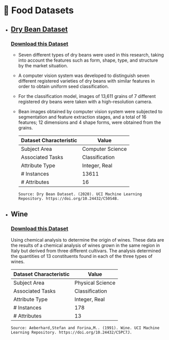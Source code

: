 # 🥑 Food Datasets

* ## [Dry Bean Dataset](https://archive.ics.uci.edu/dataset/602/dry+bean+dataset)
  ### [Download this Dataset](https://archive.ics.uci.edu/static/public/602/dry+bean+dataset.zip)
  
  - Seven different types of dry beans were used in this research, taking into account the features such as form, shape, type, and structure by the market situation.
  - A computer vision system was developed to distinguish seven different registered varieties of dry beans with similar features in order to obtain uniform seed classification.
  - For the classification model, images of 13,611 grains of 7 different registered dry beans were taken with a high-resolution camera.
  - Bean images obtained by computer vision system were subjected to segmentation and feature extraction stages, and a total of 16 features; 12 dimensions and 4 shape forms, were obtained from the grains.

    | Dataset Characteristic | Value               |
    |------------------------|---------------------|
    | Subject Area           | Computer Science    |
    | Associated Tasks       | Classification      |
    | Attribute Type         | Integer, Real       |
    | # Instances            | 13611               |
    | # Attributes           | 16                  |

        Source: Dry Bean Dataset. (2020). UCI Machine Learning Repository. https://doi.org/10.24432/C50S4B.

* ## Wine
  ### [Download this Dataset](https://archive.ics.uci.edu/static/public/109/wine.zip)
  
  Using chemical analysis to determine the origin of wines.
  These data are the results of a chemical analysis of wines grown in the same region in Italy but derived from three different cultivars. The analysis determined the quantities of 13 constituents found in each of the three types of wines.

    | Dataset Characteristic | Value               |
    |------------------------|---------------------|
    | Subject Area           | Physical Science    |
    | Associated Tasks       | Classification      |
    | Attribute Type         | Integer, Real       |
    | # Instances            | 178               |
    | # Attributes           | 13                 |

      Source: Aeberhard,Stefan and Forina,M.. (1991). Wine. UCI Machine Learning Repository. https://doi.org/10.24432/C5PC7J.

  
